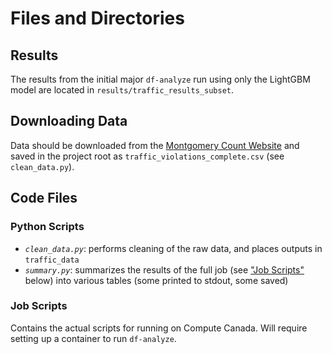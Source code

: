 # Files and Directories

## Results

The results from the initial major `df-analyze` run using only the LightGBM model
are located in `results/traffic_results_subset`.


## Downloading Data

Data should be downloaded from the [Montgomery Count
Website](https://data.montgomerycountymd.gov/Public-Safety/Traffic-Violations/4mse-ku6q/about_data)
and saved in the project root as `traffic_violations_complete.csv` (see
`clean_data.py`).


## Code Files

### Python Scripts

- *`clean_data.py`*: performs cleaning of the raw data, and places outputs in
  `traffic_data`
- *`summary.py`*: summarizes the results of the full job (see ["Job
  Scripts"](#job-scripts) below) into various tables (some printed to stdout,
  some saved)

### Job Scripts

Contains the actual scripts for running on Compute Canada. Will require setting
up a container to run `df-analyze`.
